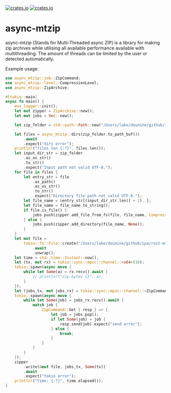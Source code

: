 [![crates.io](https://img.shields.io/crates/v/async-mtzip?style=flat)](https://crates.io/crates/async-mtzip) [![crates.io](https://img.shields.io/crates/d/async-mtzip?style=flat)](https://crates.io/crates/async-mtzip)

# async-mtzip

async-mtzip (Stands for Multi-Threaded async ZIP) is a library for making zip archives
while utilising all available performance available with multithreading. The amount
of threads can be limited by the user or detected automatically.

Example usage:

```rs
use async_mtzip::job::ZipCommand;
use async_mtzip::level::CompressionLevel;
use async_mtzip::ZipArchive;

#[tokio::main]
async fn main() {
    env_logger::init();
    let mut zipper = ZipArchive::new();
    let mut jobs = Vec::new();

    let zip_folder = std::path::Path::new("/Users/lake/dounine/github/ipa/rust-mtzip/file/aa");

    let files = async_mtzip::dirs(zip_folder.to_path_buf())
        .await
        .expect("dirs error");
    println!("files len {:?}", files.len());
    let input_dir_str = zip_folder
        .as_os_str()
        .to_str()
        .expect("Input path not valid UTF-8.");
    for file in files {
        let entry_str = file
            .as_path()
            .as_os_str()
            .to_str()
            .expect("Directory file path not valid UTF-8.");
        let file_name = &entry_str[(input_dir_str.len() + 1)..];
        let file_name = file_name.to_string();
        if file.is_file() {
            jobs.push(zipper.add_file_from_fs(file, file_name, CompressionLevel::new(3), None));
        } else {
            jobs.push(zipper.add_directory(file_name, None));
        }
    }
    let mut file =
        tokio::fs::File::create("/Users/lake/dounine/github/ipa/rust-mtzip/file/test.zip")
            .await
            .unwrap();
    let time = std::time::Instant::now();
    let (tx, mut rx) = tokio::sync::mpsc::channel::<u64>(10);
    tokio::spawn(async move {
        while let Some(a) = rx.recv().await {
            // println!("zip bytes {}", a);
        }
    });
    let (jobs_tx, mut jobs_rx) = tokio::sync::mpsc::channel::<ZipCommand>(10);
    tokio::spawn(async move {
        while let Some(job) = jobs_rx.recv().await {
            match job {
                ZipCommand::Get { resp } => {
                    let job = jobs.pop();
                    if let Some(job) = job {
                        resp.send(job).expect("send error");
                    } else {
                        break;
                    }
                }
            }
        }
    });
    zipper
        .write(&mut file, jobs_tx, Some(tx))
        .await
        .expect("tokio error");
    println!("time: {:?}", time.elapsed());
}
```
